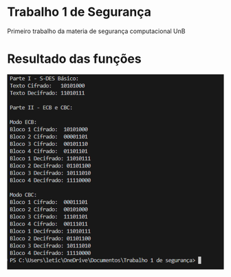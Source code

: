 # Trabalho 1 de Segurança
 Primeiro trabalho da materia de segurança computacional UnB

# Resultado das funções
 
![Diagrama S-DES](Teste.png)
